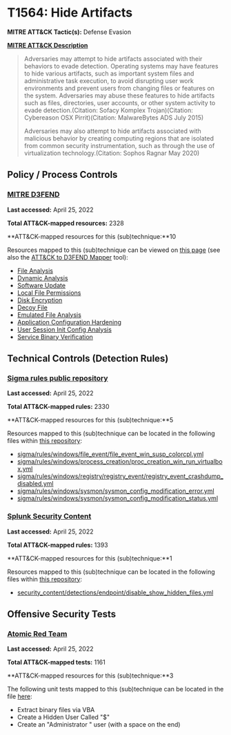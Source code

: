 # T1564: Hide Artifacts
**MITRE ATT&CK Tactic(s):** Defense Evasion

**[MITRE ATT&CK Description](https://attack.mitre.org/techniques/T1564)**
<blockquote>Adversaries may attempt to hide artifacts associated with their behaviors to evade detection. Operating systems may have features to hide various artifacts, such as important system files and administrative task execution, to avoid disrupting user work environments and prevent users from changing files or features on the system. Adversaries may abuse these features to hide artifacts such as files, directories, user accounts, or other system activity to evade detection.(Citation: Sofacy Komplex Trojan)(Citation: Cybereason OSX Pirrit)(Citation: MalwareBytes ADS July 2015)

Adversaries may also attempt to hide artifacts associated with malicious behavior by creating computing regions that are isolated from common security instrumentation, such as through the use of virtualization technology.(Citation: Sophos Ragnar May 2020)</blockquote>
## Policy / Process Controls
### [MITRE D3FEND](https://d3fend.mitre.org/)
**Last accessed:** April 25, 2022

**Total ATT&CK-mapped resources:** 2328

**ATT&CK-mapped resources for this (sub)technique:**10

Resources mapped to this (sub)technique can be viewed on [this page](https://d3fend.mitre.org/) (see also the [ATT&CK to D3FEND Mapper](https://d3fend.mitre.org/tools/attack-mapper) tool):

* [File Analysis](https://d3fend.mitre.org/techniques/d3f:FileAnalysis)
* [Dynamic Analysis](https://d3fend.mitre.org/techniques/d3f:DynamicAnalysis)
* [Software Update](https://d3fend.mitre.org/techniques/d3f:SoftwareUpdate)
* [Local File Permissions](https://d3fend.mitre.org/techniques/d3f:LocalFilePermissions)
* [Disk Encryption](https://d3fend.mitre.org/techniques/d3f:DiskEncryption)
* [Decoy File](https://d3fend.mitre.org/techniques/d3f:DecoyFile)
* [Emulated File Analysis](https://d3fend.mitre.org/techniques/d3f:EmulatedFileAnalysis)
* [Application Configuration Hardening](https://d3fend.mitre.org/techniques/d3f:ApplicationConfigurationHardening)
* [User Session Init Config Analysis](https://d3fend.mitre.org/techniques/d3f:UserSessionInitConfigAnalysis)
* [Service Binary Verification](https://d3fend.mitre.org/techniques/d3f:ServiceBinaryVerification)

## Technical Controls (Detection Rules)
### [Sigma rules public repository](https://github.com/SigmaHQ/sigma)
**Last accessed:** April 25, 2022

**Total ATT&CK-mapped rules:** 2330

**ATT&CK-mapped resources for this (sub)technique:**5

Resources mapped to this (sub)technique can be located in the following files within [this repository](https://github.com/SigmaHQ/sigma/tree/master/rules):

* [sigma/rules/windows/file_event/file_event_win_susp_colorcpl.yml](https://github.com/SigmaHQ/sigma/blob/master/rules/windows/file_event/file_event_win_susp_colorcpl.yml)
* [sigma/rules/windows/process_creation/proc_creation_win_run_virtualbox.yml](https://github.com/SigmaHQ/sigma/blob/master/rules/windows/process_creation/proc_creation_win_run_virtualbox.yml)
* [sigma/rules/windows/registry/registry_event/registry_event_crashdump_disabled.yml](https://github.com/SigmaHQ/sigma/blob/master/rules/windows/registry/registry_event/registry_event_crashdump_disabled.yml)
* [sigma/rules/windows/sysmon/sysmon_config_modification_error.yml](https://github.com/SigmaHQ/sigma/blob/master/rules/windows/sysmon/sysmon_config_modification_error.yml)
* [sigma/rules/windows/sysmon/sysmon_config_modification_status.yml](https://github.com/SigmaHQ/sigma/blob/master/rules/windows/sysmon/sysmon_config_modification_status.yml)

### [Splunk Security Content](https://github.com/splunk/security_content)
**Last accessed:** April 25, 2022

**Total ATT&CK-mapped rules:** 1393

**ATT&CK-mapped resources for this (sub)technique:**1

Resources mapped to this (sub)technique can be located in the following files within [this repository](https://github.com/splunk/security_content/tree/develop/detections):

* [security_content/detections/endpoint/disable_show_hidden_files.yml](https://github.com/splunk/security_content/blob/develop/detections/endpoint/disable_show_hidden_files.yml)


## Offensive Security Tests
### [Atomic Red Team](https://github.com/redcanaryco/atomic-red-team)
**Last accessed:** April 25, 2022

**Total ATT&CK-mapped tests:** 1161

**ATT&CK-mapped resources for this (sub)technique:**3

The following unit tests mapped to this (sub)technique can be located in the file [here](https://github.com/redcanaryco/atomic-red-team/tree/master/atomics/T1564/T1564.yaml):

* Extract binary files via VBA
* Create a Hidden User Called "$"
* Create an "Administrator " user (with a space on the end)

